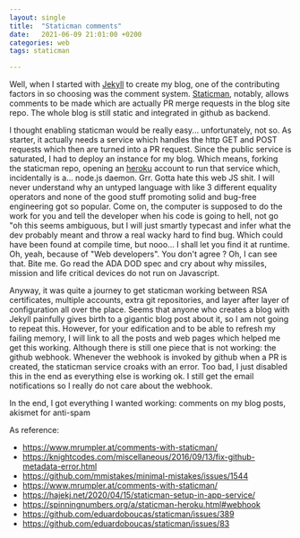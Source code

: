 ```yaml
---
layout: single
title:  "Staticman comments"
date:   2021-06-09 21:01:00 +0200
categories: web
tags: staticman

---
```


Well, when I started with [Jekyll](https://jekyllrb.com/) to create my blog, one of the contributing factors in so choosing was the comment system. [Staticman](https://staticman.net/), notably, allows comments to be made which are actually PR merge requests in the blog site repo. The whole blog is still static and integrated in github as backend.

I thought enabling staticman would be really easy... unfortunately, not so. As starter, it actually needs a service which handles the http GET and POST requests which then are turned into a PR request. Since the public service is saturated, I had to deploy an instance for my blog. Which means, forking the staticman repo, opening an [heroku](http://www.heroku.com) account to run that service which, incidentally is a... node.js daemon. Grr. Gotta hate this web JS shit. I will never understand why an untyped language with like 3 different equality operators and none of the good stuff promoting solid and bug-free engineering got so popular. Come on, the computer is supposed to do the work for you and tell the developer when his code is going to hell, not go "oh this seems ambiguous, but I will just smartly typecast and infer what the dev probably meant and throw a real wacky hard to find bug. Which could have been found at compile time, but nooo... I shall let you find it at runtime. Oh, yeah, because of "Web developers". You don't agree ? Oh, I can see that. Bite me. Go read the ADA DOD spec and cry about why missiles, mission and life critical devices do not run on Javascript.

Anyway, it was quite a journey to get staticman working between RSA certificates, multiple accounts, extra git repositories, and layer after layer of configuration all over the place. Seems that anyone who creates a blog with Jekyll painfully gives birth to a gigantic blog post about it, so I am not going to repeat this. However, for your edification and to be able to refresh my failing memory, I will link to all the posts and web pages which helped me get this working. Although there is still one piece that is not working: the github webhook. Whenever the webhook is invoked by github when a PR is created, the staticman service croaks with an error. Too bad, I just disabled this in the end as everything else is working ok. I still get the email notifications so I really do not care about the webhook.

In the end, I got everything I wanted working: comments on my blog posts, akismet for anti-spam

As reference:

- <https://www.mrumpler.at/comments-with-staticman/>
- <https://knightcodes.com/miscellaneous/2016/09/13/fix-github-metadata-error.html>
- <https://github.com/mmistakes/minimal-mistakes/issues/1544>
- <https://www.mrumpler.at/comments-with-staticman/>
- <https://hajekj.net/2020/04/15/staticman-setup-in-app-service/>
- <https://spinningnumbers.org/a/staticman-heroku.html#webhook>
- <https://github.com/eduardoboucas/staticman/issues/389>
- <https://github.com/eduardoboucas/staticman/issues/83>
